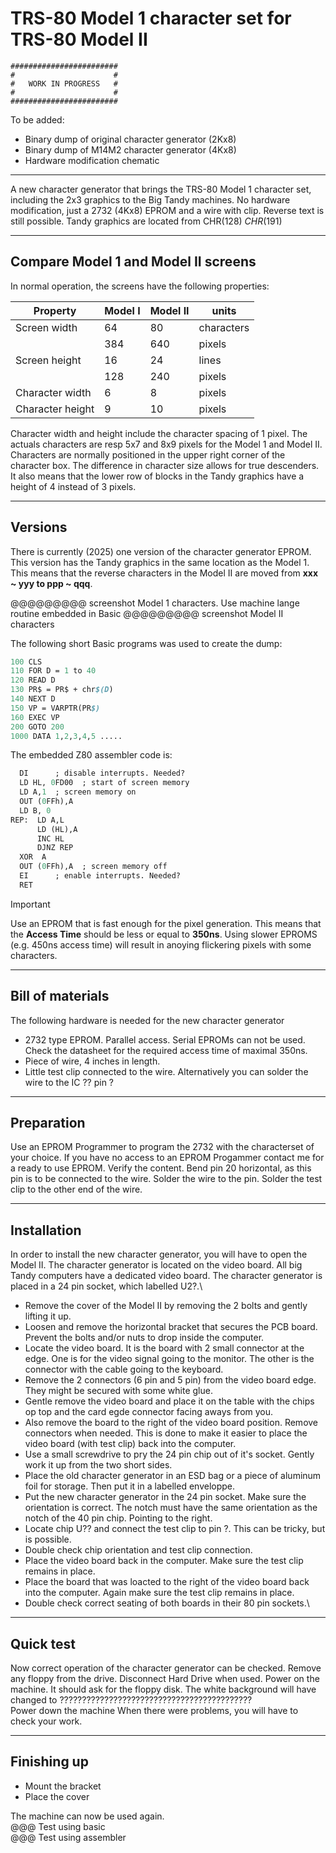 # TRS-80 Model 1 character set for TRS-80 Model II

```
########################
#                      #
#   WORK IN PROGRESS   #
#                      #
########################
```
To be added:
- Binary dump of original character generator (2Kx8)
- Binary dump of M14M2 character generator (4Kx8)
- Hardware modification chematic

***
A new character generator that brings the TRS-80 Model 1 character set, including the 2x3 graphics to the Big Tandy machines. No hardware modification, just a 2732 (4Kx8) EPROM and a wire with clip. Reverse text is still possible. Tandy graphics are located from CHR$(128) ~ CHR$(191)

***
## Compare Model 1 and Model II screens

In normal operation, the screens have the following properties:

| Property | Model I | Model II | units |
| ---- | --- | --- | ---- |
| Screen width  | 64 | 80 | characters |
|   | 384 | 640 | pixels |
| Screen height | 16 | 24 | lines |
|   | 128 | 240 | pixels |
| Character width | 6 | 8 | pixels |
| Character height | 9 | 10 | pixels |

Character width and height include the character spacing of 1 pixel. The actuals characters are resp 5x7 and 8x9 pixels for the Model 1 and Model II. Characters are normally positioned in the upper right corner of the character box. The difference in character size allows for true descenders. It also means that the lower row of blocks in the Tandy graphics have a height of 4 instead of 3 pixels.

***
## Versions
There is currently (2025) one version of the character generator EPROM.\
This version has the Tandy graphics in the same location as the Model 1. This means that the reverse characters in the Model II are moved from **xxx ~ yyy to ppp ~ qqq**.

@@@@@@@@@ screenshot Model 1 characters.  Use machine lange routine embedded in Basic
@@@@@@@@@ screenshot Model II characters

The following short Basic programs was used to create the dump:
```perl
100 CLS
110 FOR D = 1 to 40
120 READ D
130 PR$ = PR$ + chr$(D)
140 NEXT D
150 VP = VARPTR(PR$)
160 EXEC VP
200 GOTO 200
1000 DATA 1,2,3,4,5 .....
```
The embedded Z80 assembler code is:
```perl
  DI      ; disable interrupts. Needed?
  LD HL, 0FD00  ; start of screen memory
  LD A,1  ; screen memory on
  OUT (0FFh),A
  LD B, 0
REP:  LD A,L
      LD (HL),A
      INC HL
      DJNZ REP
  XOR  A
  OUT (0FFh),A  ; screen memory off
  EI      ; enable interrupts. Needed?
  RET
```



> [!IMPORTANT] 
> Use an EPROM that is fast enough for the pixel generation. This means that the **Access Time** should be less or equal to **350ns**. Using slower EPROMS (e.g. 450ns access time) will result in anoying flickering pixels with some characters. 

***
## Bill of materials
The following hardware is needed for the new character generator
- 2732 type EPROM. Parallel access. Serial EPROMs can not be used. Check the datasheet for the required access time of maximal 350ns.
- Piece of wire, 4 inches in length.
- Little test clip connected to the wire. Alternatively you can solder the wire to the IC ?? pin ?

***
## Preparation
Use an EPROM Programmer to program the 2732 with the characterset of your choice. If you have no access to an EPROM Progammer contact me for a ready to use EPROM.
Verify the content.
Bend pin 20 horizontal, as this pin is to be connected to the wire.
Solder the wire to the pin.
Solder the test clip to the other end of the wire.

***
## Installation
In order to install the new character generator, you will have to open the Model II. The character generator is located on the video board. All big Tandy computers have a dedicated video board. The character generator is placed in a 24 pin socket, which labelled U2?.\
- Remove the cover of the Model II by removing the 2 bolts and gently lifting it up.
- Loosen and remove the horizontal bracket that secures the PCB board. Prevent the bolts and/or nuts to drop inside the computer.
- Locate the video board. It is the board with 2 small connector at the edge. One is for the video signal going to the monitor. The other is the connector with the cable going to the keyboard.
- Remove the 2 connectors (6 pin and 5 pin) from the video board edge. They might be secured with some white glue.
- Gentle remove the video board and place it on the table with the chips op top and the card egde connector facing aways from you.
- Also remove the board to the right of the video board position. Remove connectors when needed. This is done to make it easier to place the video board (with test clip) back into the computer.
- Use a small screwdrive to pry the 24 pin chip out of it's socket. Gently work it up from the two short sides.
- Place the old character generator in an ESD bag or a piece of aluminum foil for storage. Then put it in a labelled enveloppe.
- Put the new character generator in the 24 pin socket. Make sure the orientation is correct. The notch must have the same orientation as the notch of the 40 pin chip. Pointing to the right.
- Locate chip U?? and connect the test clip to pin ?. This can be tricky, but is possible. 
- Double check chip orientation and test clip connection.
- Place the video board back in the computer. Make sure the test clip remains in place.
- Place the board that was loacted to the right of the video board back into the computer. Again make sure the test clip remains in place.
- Double check correct seating of both boards in their 80 pin sockets.\

***
## Quick test
Now correct operation of the character generator can be checked. Remove any floppy from the drive. Disconnect Hard Drive when used.
Power on the machine. It should ask for the floppy disk. The white background will have changed to ???????????????????????????????????????????\
Power down the machine
When there were problems, you will have to check your work.

***
## Finishing up
- Mount the bracket
- Place the cover

The machine can now be used again.\
@@@ Test using basic\
@@@ Test using assembler

